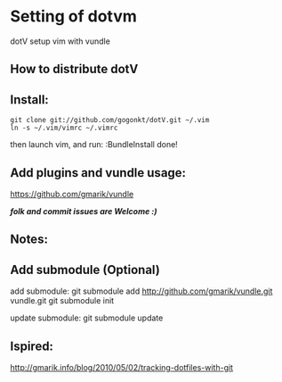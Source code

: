 Setting of dotvm
====

dotV setup vim with vundle

How to distribute dotV
---

Install:
----
    git clone git://github.com/gogonkt/dotV.git ~/.vim
    ln -s ~/.vim/vimrc ~/.vimrc
then launch vim, and run:
    :BundleInstall
done!

Add plugins and vundle usage:
----
https://github.com/gmarik/vundle

***folk and commit issues are Welcome :)***



Notes:
---
Add submodule (Optional)
----
add submodule:
    git submodule add http://github.com/gmarik/vundle.git vundle.git
    git submodule init

update submodule:
    git submodule update

Ispired:
----
http://gmarik.info/blog/2010/05/02/tracking-dotfiles-with-git

